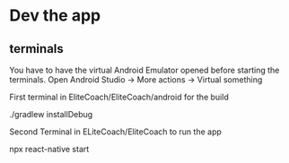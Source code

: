 # Dev the app

## terminals

You have to have the virtual Android Emulator opened before starting the terminals.
Open Android Studio -> More actions -> Virtual something

First terminal in EliteCoach/EliteCoach/android for the build

./gradlew installDebug

Second Terminal in ELiteCoach/EliteCoach to run the app

npx react-native start
